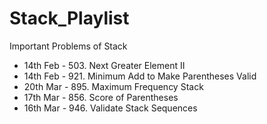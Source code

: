 # Stack_Playlist

Important Problems of Stack

- 14th Feb - 503. Next Greater Element II
- 14th Feb - 921. Minimum Add to Make Parentheses Valid
- 20th Mar - 895. Maximum Frequency Stack
- 17th Mar - 856. Score of Parentheses
- 16th Mar - 946. Validate Stack Sequences
